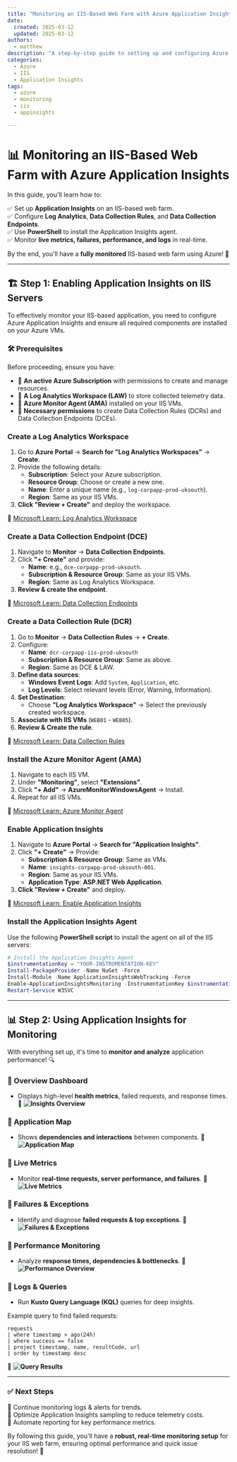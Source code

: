 ```yaml
---
title: "Monitoring an IIS-Based Web Farm with Azure Application Insights"
date:
  created: 2025-03-12
  updated: 2025-03-12
authors:
  - matthew
description: "A step-by-step guide to setting up and configuring Azure Application Insights for IIS-based web farms."
categories:
  - Azure
  - IIS
  - Application Insights
tags:
  - azure
  - monitoring
  - iis
  - appinsights

---
```


# 📊 Monitoring an IIS-Based Web Farm with Azure Application Insights

In this guide, you'll learn how to:

✅ Set up **Application Insights** on an IIS-based web farm.  
✅ Configure **Log Analytics**, **Data Collection Rules**, and **Data Collection Endpoints**.  
✅ Use **PowerShell** to install the Application Insights agent.  
✅ Monitor **live metrics, failures, performance, and logs** in real-time.  

By the end, you'll have a **fully monitored** IIS-based web farm using Azure! 🎯

---

## 🏗️ **Step 1: Enabling Application Insights on IIS Servers**

To effectively monitor your IIS-based application, you need to configure Azure Application Insights and ensure all required components are installed on your Azure VMs.

### 🛠️ **Prerequisites**

Before proceeding, ensure you have:

- 🔹 **An active Azure Subscription** with permissions to create and manage resources.
- 🔹 **A Log Analytics Workspace (LAW)** to store collected telemetry data.
- 🔹 **Azure Monitor Agent (AMA)** installed on your IIS VMs.
- 🔹 **Necessary permissions** to create Data Collection Rules (DCRs) and Data Collection Endpoints (DCEs).

### **Create a Log Analytics Workspace**

1. Go to **Azure Portal** → **Search for "Log Analytics Workspaces"** → **Create**.
2. Provide the following details:
   - **Subscription**: Select your Azure subscription.
   - **Resource Group**: Choose or create a new one.
   - **Name**: Enter a unique name (e.g., `log-corpapp-prod-uksouth`).
   - **Region**: Same as your IIS VMs.
3. **Click "Review + Create"** and deploy the workspace.

🔗 [Microsoft Learn: Log Analytics Workspace](https://learn.microsoft.com/en-us/azure/azure-monitor/logs/log-analytics-workspace-overview)

### **Create a Data Collection Endpoint (DCE)**

1. Navigate to **Monitor** → **Data Collection Endpoints**.
2. Click **"+ Create"** and provide:
   - **Name**: e.g., `dce-corpapp-prod-uksouth`.
   - **Subscription & Resource Group**: Same as your IIS VMs.
   - **Region**: Same as Log Analytics Workspace.
3. **Review & create the endpoint**.

🔗 [Microsoft Learn: Data Collection Endpoints](https://learn.microsoft.com/en-us/azure/azure-monitor/essentials/data-collection-endpoint-overview)

### **Create a Data Collection Rule (DCR)**

1. Go to **Monitor** → **Data Collection Rules** → **+ Create**.
2. Configure:
   - **Name**: `dcr-corpapp-iis-prod-uksouth`
   - **Subscription & Resource Group**: Same as above.
   - **Region**: Same as DCE & LAW.
3. **Define data sources**:
   - **Windows Event Logs**: Add `System`, `Application`, etc.
   - **Log Levels**: Select relevant levels (Error, Warning, Information).
4. **Set Destination**:
   - Choose **"Log Analytics Workspace"** → Select the previously created workspace.
5. **Associate with IIS VMs** (`WEB01` - `WEB05`).
6. **Review & Create the rule**.

🔗 [Microsoft Learn: Data Collection Rules](https://learn.microsoft.com/en-us/azure/azure-monitor/agents/data-collection-rule-overview)

### **Install the Azure Monitor Agent (AMA)**

1. Navigate to each IIS VM.
2. Under **"Monitoring"**, select **"Extensions"**.
3. Click **"+ Add"** → **AzureMonitorWindowsAgent** → Install.
4. Repeat for all IIS VMs.

🔗 [Microsoft Learn: Azure Monitor Agent](https://learn.microsoft.com/en-us/azure/azure-monitor/agents/azure-monitor-agent-overview)

### **Enable Application Insights**

1. Navigate to **Azure Portal** → **Search for "Application Insights"**.
2. Click **"+ Create"** → Provide:
   - **Subscription & Resource Group**: Same as VMs.
   - **Name**: `insights-corpapp-prod-uksouth-001`.
   - **Region**: Same as your IIS VMs.
   - **Application Type**: **ASP.NET Web Application**.
3. **Click "Review + Create"** and deploy.

🔗 [Microsoft Learn: Enable Application Insights](https://learn.microsoft.com/en-us/azure/azure-monitor/app/asp-net)

### **Install the Application Insights Agent**

Use the following **PowerShell script** to install the agent on all of the IIS servers:

```powershell
# Install the Application Insights Agent
$instrumentationKey = "YOUR-INSTRUMENTATION-KEY"
Install-PackageProvider -Name NuGet -Force
Install-Module -Name ApplicationInsightsWebTracking -Force
Enable-ApplicationInsightsMonitoring -InstrumentationKey $instrumentationKey
Restart-Service W3SVC
```

---

## 📊 **Step 2: Using Application Insights for Monitoring**

With everything set up, it's time to **monitor and analyze** application performance! 🔍

### **📌 Overview Dashboard**

- Displays high-level **health metrics**, failed requests, and response times.
📸 **![Insights Overview](BO_Insights_Overview.png)**

### **📌 Application Map**

- Shows **dependencies and interactions** between components.
📸 **![Application Map](BO_Insights_ApplicationMap.png)**

### **📌 Live Metrics**

- Monitor **real-time requests, server performance, and failures**.
📸 **![Live Metrics](BO_Insights_LiveMetrics.png)**

### **📌 Failures & Exceptions**

- Identify and diagnose **failed requests & top exceptions**.
📸 **![Failures & Exceptions](BO_Insights_Failures.png)**

### **📌 Performance Monitoring**

- Analyze **response times, dependencies & bottlenecks**.
📸 **![Performance Overview](BO_Insights_Performance.png)**

### **📌 Logs & Queries**

- Run **Kusto Query Language (KQL)** queries for deep insights.

Example query to find failed requests:

```kusto
requests
| where timestamp > ago(24h)
| where success == false
| project timestamp, name, resultCode, url
| order by timestamp desc
```

📸 **![Query Results](BO_Insights_Logs.png)**

---

### ✅ **Next Steps**

🎯 Continue monitoring logs & alerts for trends.  
🎯 Optimize Application Insights sampling to reduce telemetry costs.  
🎯 Automate reporting for key performance metrics.  

By following this guide, you'll have a **robust, real-time monitoring setup** for your IIS web farm, ensuring optimal performance and quick issue resolution! 🚀
